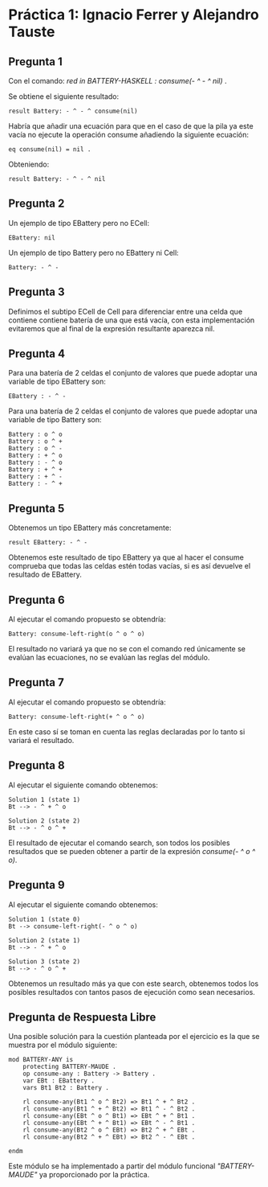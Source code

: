 # **Práctica 1: Ignacio Ferrer y Alejandro Tauste**
## Pregunta 1
Con el comando: *red in BATTERY-HASKELL : consume(- ^ - ^ nil)* .

Se obtiene el siguiente resultado:
```maude
result Battery: - ^ - ^ consume(nil)
```
Habría que añadir una ecuación para que en el caso de que la pila ya este vacía no ejecute
la operación consume añadiendo la siguiente ecuación:

```maude
eq consume(nil) = nil .
```
Obteniendo:
```maude
result Battery: - ^ - ^ nil
```

## Pregunta 2
Un ejemplo de tipo EBattery pero no ECell:

```maude
EBattery: nil
```

Un ejemplo de tipo Battery pero no EBattery ni Cell:

```maude
Battery: - ^ -
```
## Pregunta 3
Definimos el subtipo ECell de Cell para diferenciar entre una celda que contiene contiene batería de una que está vacía, con esta implementación evitaremos que al final de la expresión resultante aparezca nil.

## Pregunta 4
Para una batería de 2 celdas el conjunto de valores que puede adoptar una variable de tipo EBattery son:

```maude
EBattery : - ^ -
```
Para una batería de 2 celdas el conjunto de valores que puede adoptar una variable de tipo Battery son:

```maude
Battery : o ^ o
Battery : o ^ +
Battery : o ^ -
Battery : + ^ o
Battery : - ^ o
Battery : + ^ +
Battery : + ^ -
Battery : - ^ +
```
## Pregunta 5
Obtenemos un tipo EBattery más concretamente:

```maude
result EBattery: - ^ -
```
Obtenemos este resultado de tipo EBattery ya que al hacer el consume comprueba que todas las celdas estén todas vacías, si es así devuelve el resultado de EBattery.

## Pregunta 6
Al ejecutar el comando propuesto se obtendría:
```maude
Battery: consume-left-right(o ^ o ^ o)
```
El resultado no variará ya que no se con el comando red únicamente se evalúan las ecuaciones, no se evalúan las reglas del módulo.

## Pregunta 7
Al ejecutar el comando propuesto se obtendría:
```maude
Battery: consume-left-right(+ ^ o ^ o)
```
En este caso sí se toman en cuenta las reglas declaradas por lo tanto si variará el resultado.

## Pregunta 8
Al ejecutar el siguiente comando obtenemos:
```maude
Solution 1 (state 1)
Bt --> - ^ + ^ o

Solution 2 (state 2)
Bt --> - ^ o ^ +
```
El resultado de ejecutar el comando search, son todos los posibles resultados que se pueden obtener a partir de la expresión *consume(- ^ o ^ o)*.

## Pregunta 9
Al ejecutar el siguiente comando obtenemos:

```maude
Solution 1 (state 0)
Bt --> consume-left-right(- ^ o ^ o)

Solution 2 (state 1)
Bt --> - ^ + ^ o

Solution 3 (state 2)
Bt --> - ^ o ^ +
```
Obtenemos un resultado más ya que con este search, obtenemos todos los posibles resultados con tantos pasos de ejecución como sean necesarios.

## Pregunta de Respuesta Libre

Una posible solución para la cuestión planteada por el ejercicio es la que se muestra por el módulo siguiente:



```maude
mod BATTERY-ANY is
    protecting BATTERY-MAUDE .
    op consume-any : Battery -> Battery .
    var EBt : EBattery .
    vars Bt1 Bt2 : Battery .
    
    rl consume-any(Bt1 ^ o ^ Bt2) => Bt1 ^ + ^ Bt2 .
    rl consume-any(Bt1 ^ + ^ Bt2) => Bt1 ^ - ^ Bt2 .
    rl consume-any(EBt ^ o ^ Bt1) => EBt ^ + ^ Bt1 .
    rl consume-any(EBt ^ + ^ Bt1) => EBt ^ - ^ Bt1 .
    rl consume-any(Bt2 ^ o ^ EBt) => Bt2 ^ + ^ EBt .
    rl consume-any(Bt2 ^ + ^ EBt) => Bt2 ^ - ^ EBt .
   
endm
```

Este módulo se ha implementado a partir del módulo funcional *"BATTERY-MAUDE"* ya proporcionado por la práctica.